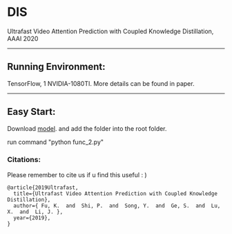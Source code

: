 # DIS

Ultrafast Video Attention Prediction with Coupled Knowledge Distillation, AAAI 2020

------

## Running Environment:

TensorFlow, 1 NVIDIA-1080TI. More details can be found in paper.

------

## Easy Start:

Download [model](http://cvteam.net/projects/2021/Gard/dataset_split.zip).  and add the folder into the root folder.

run command "python func_2.py"


### Citations:

Please remember to cite us if u find this useful : )

```
@article{2019Ultrafast,
  title={Ultrafast Video Attention Prediction with Coupled Knowledge Distillation},
  author={ Fu, K.  and  Shi, P.  and  Song, Y.  and  Ge, S.  and  Lu, X.  and  Li, J. },
  year={2019},
}
```


